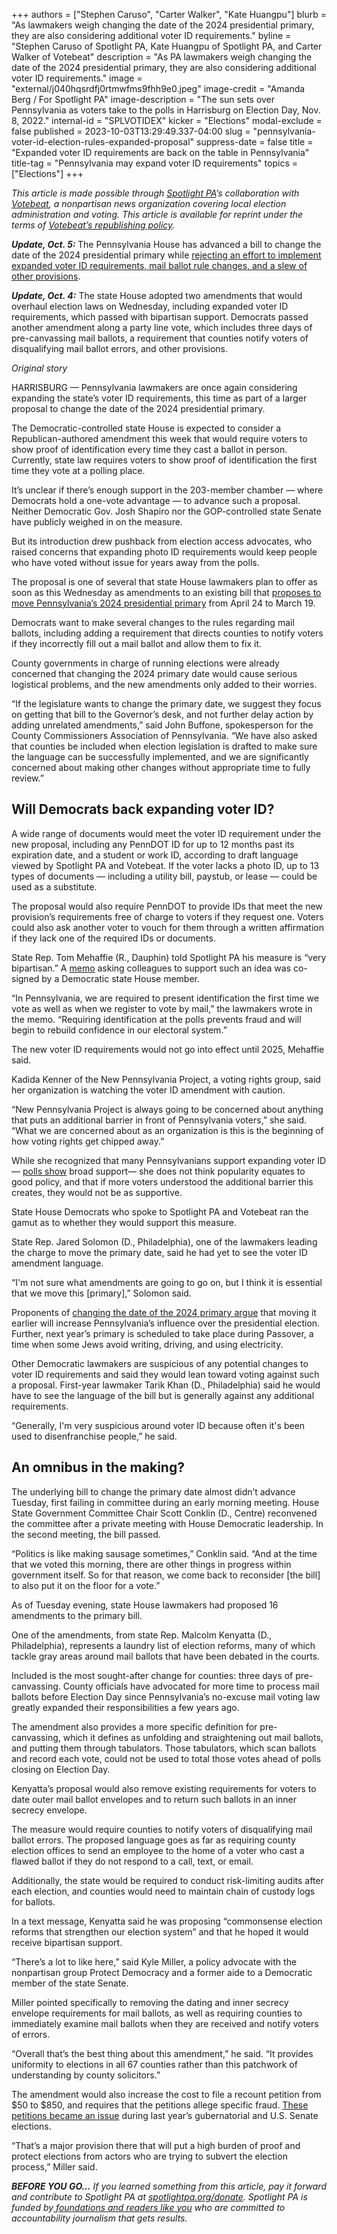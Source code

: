 +++
authors = ["Stephen Caruso", "Carter Walker", "Kate Huangpu"]
blurb = "As lawmakers weigh changing the date of the 2024 presidential primary, they are also considering additional voter ID requirements."
byline = "Stephen Caruso of Spotlight PA, Kate Huangpu of Spotlight PA, and Carter Walker of Votebeat"
description = "As PA lawmakers weigh changing the date of the 2024 presidential primary, they are also considering additional voter ID requirements."
image = "external/j040hqsrdfj0rtmwfms9fhh9e0.jpeg"
image-credit = "Amanda Berg / For Spotlight PA"
image-description = "The sun sets over Pennsylvania as voters take to the polls in Harrisburg on Election Day, Nov. 8, 2022."
internal-id = "SPLVOTIDEX"
kicker = "Elections"
modal-exclude = false
published = 2023-10-03T13:29:49.337-04:00
slug = "pennsylvania-voter-id-election-rules-expanded-proposal"
suppress-date = false
title = "Expanded voter ID requirements are back on the table in Pennsylvania"
title-tag = "Pennsylvania may expand voter ID requirements"
topics = ["Elections"]
+++

<em>This article is made possible through </em><a href="https://www.spotlightpa.org/"><em>Spotlight PA</em></a><em>’s collaboration with </em><a href="https://www.votebeat.org/"><em>Votebeat</em></a><em>, a nonpartisan news organization covering local election administration and voting. This article is available for reprint under the terms of </em><a href="https://www.votebeat.org/pages/republishing"><em>Votebeat’s republishing policy</em></a><em>.</em>

<strong><em>Update, Oct. 5: </em></strong>The Pennsylvania House has advanced a bill to change the date of the 2024 presidential primary while <a href="https://www.spotlightpa.org/news/2023/10/pennsylvania-2024-presidential-primary-date-legislation-change-house/">rejecting an effort to implement expanded voter ID requirements, mail ballot rule changes, and a slew of other provisions</a>.

<strong><em>Update, Oct. 4:</em></strong><em> </em>The state House adopted two amendments that would overhaul election laws on Wednesday, including expanded voter ID requirements, which passed with bipartisan support. Democrats passed another amendment along a party line vote, which includes three days of pre-canvassing mail ballots, a requirement that counties notify voters of disqualifying mail ballot errors, and other provisions.

<em>Original story</em>

HARRISBURG — Pennsylvania lawmakers are once again considering expanding the state’s voter ID requirements, this time as part of a larger proposal to change the date of the 2024 presidential primary.

The Democratic-controlled state House is expected to consider a Republican-authored amendment this week that would require voters to show proof of identification every time they cast a ballot in person. Currently, state law requires voters to show proof of identification the first time they vote at a polling place.

It’s unclear if there’s enough support in the 203-member chamber — where Democrats hold a one-vote advantage — to advance such a proposal. Neither Democratic Gov. Josh Shapiro nor the GOP-controlled state Senate have publicly weighed in on the measure.

<script src="https://www.spotlightpa.org/embed.js" async></script><div data-spl-embed-version="1" data-spl-src="https://www.spotlightpa.org/embeds/newsletter/"></div>

But its introduction drew pushback from election access advocates, who raised concerns that expanding photo ID requirements would keep people who have voted without issue for years away from the polls.

The proposal is one of several that state House lawmakers plan to offer as soon as this Wednesday as amendments to<strong> </strong>an existing bill that <a href="https://www.spotlightpa.org/news/2023/10/pennsylvania-2024-primary-election-date-change-explainer/">proposes to move Pennsylvania’s 2024 presidential primary</a> from April 24 to March 19.<strong></strong>

Democrats want to make several changes to the rules regarding mail ballots, including adding a requirement that directs counties to notify voters if they incorrectly fill out a mail ballot and allow them to fix it.

County governments in charge of running elections were already concerned that changing the 2024 primary date would cause serious logistical problems, and the new amendments only added to their worries.

“If the legislature wants to change the primary date, we suggest they focus on getting that bill to the Governor’s desk, and not further delay action by adding unrelated amendments,” said John Buffone, spokesperson for the County Commissioners Association of Pennsylvania. “We have also asked that counties be included when election legislation is drafted to make sure the language can be successfully implemented, and we are significantly concerned about making other changes without appropriate time to fully review.”

## Will Democrats back expanding voter ID?

A wide range of documents would meet the voter ID requirement under the new proposal, including any PennDOT ID for up to 12 months past its expiration date, and a student or work ID, according to draft language viewed by Spotlight PA and Votebeat. If the voter lacks a photo ID, up to 13 types of documents — including a utility bill, paystub, or lease — could be used as a substitute.

The proposal would also require PennDOT to provide IDs that meet the new provision’s requirements free of charge to voters if they request one. Voters could also ask another voter to vouch for them through a written affirmation if they lack one of the required IDs or documents.

State Rep. Tom Mehaffie (R., Dauphin) told Spotlight PA his measure is “very bipartisan.” A <a href="https://www.legis.state.pa.us/cfdocs/legis/CSM/showMemoPublic.cfm?chamber=H&amp;SPick=20230&amp;cosponId=41531">memo</a> asking colleagues to support such an idea was co-signed by a Democratic state House member.

“In Pennsylvania, we are required to present identification the first time we vote as well as when we register to vote by mail,” the lawmakers wrote in the memo. “Requiring identification at the polls prevents fraud and will begin to rebuild confidence in our electoral system.”

The new voter ID requirements would not go into effect until 2025, Mehaffie said.

Kadida Kenner of the New Pennsylvania Project, a voting rights group, said her organization is watching the voter ID amendment with caution.

“New Pennsylvania Project is always going to be concerned about anything that puts an additional barrier in front of Pennsylvania voters,” she said. “What we are concerned about as an organization is this is the beginning of how voting rights get chipped away.”

While she recognized that many Pennsylvanians support expanding voter ID — <a href="https://www.cityandstatepa.com/politics/2021/06/new-poll-shows-broad-support-voter-id-pa/364567/">polls show</a> broad support— she does not think popularity equates to good policy, and that if more voters understood the additional barrier this creates, they would not be as supportive.

State House Democrats who spoke to Spotlight PA and Votebeat ran the gamut as to whether they would support this measure.

State Rep. Jared Solomon (D., Philadelphia), one of the lawmakers leading the charge to move the primary date, said he had yet to see the voter ID amendment language.

“I&#39;m not sure what amendments are going to go on, but I think it is essential that we move this \[primary\],” Solomon said.

Proponents of <a href="https://www.spotlightpa.org/news/2023/10/pennsylvania-2024-primary-election-date-change-explainer/">changing the date of the 2024 primary argue</a> that moving it earlier will increase Pennsylvania’s influence over the presidential election. Further, next year’s primary is scheduled to take place during Passover, a time when some Jews avoid writing, driving, and using electricity. <strong></strong>

Other Democratic lawmakers are suspicious of any potential changes to voter ID requirements and said they would lean toward voting against such a proposal. First-year lawmaker Tarik Khan (D., Philadelphia) said he would have to see the language of the bill but is generally against any additional requirements.

“Generally, I&#39;m very suspicious around voter ID because often it&#39;s been used to disenfranchise people,” he said.

## An omnibus in the making?

The underlying bill to change the primary date almost didn’t advance Tuesday, first failing in committee during an early morning meeting. House State Government Committee Chair Scott Conklin (D., Centre) reconvened the committee after a private meeting with House Democratic leadership. In the second meeting, the bill passed.

“Politics is like making sausage sometimes,” Conklin said. “And at the time that we voted this morning, there are other things in progress within government itself. So for that reason, we come back to reconsider \[the bill\] to also put it on the floor for a vote.”

As of Tuesday evening, state House lawmakers had proposed 16 amendments to the primary bill.

One of the amendments, from state Rep. Malcolm Kenyatta (D., Philadelphia), represents a laundry list of election reforms, many of which tackle gray areas around mail ballots that have been debated in the courts.

Included is the most sought-after change for counties: three days of pre-canvassing. County officials have advocated for more time to process mail ballots before Election Day since Pennsylvania’s no-excuse mail voting law greatly expanded their responsibilities a few years ago.

The amendment also provides a more specific definition for pre-canvassing, which it defines as unfolding and straightening out mail ballots, and putting them through tabulators. Those tabulators, which scan ballots and record each vote, could not be used to total those votes ahead of polls closing on Election Day.

<script src="https://www.spotlightpa.org/embed.js" async></script><div data-spl-embed-version="1" data-spl-src="https://www.spotlightpa.org/embeds/donate/"></div>

Kenyatta’s proposal would also remove existing requirements for voters to date outer mail ballot envelopes and to return such ballots in an inner secrecy envelope.

The measure would require counties to notify voters of disqualifying mail ballot errors. The proposed language goes as far as requiring county election offices to send an employee to the home of a voter who cast a flawed ballot if they do not respond to a call, text, or email.

Additionally, the state would be required to conduct risk-limiting audits after each election, and counties would need to maintain chain of custody logs for ballots.

In a text message, Kenyatta said he was proposing “commonsense election reforms that strengthen our election system” and that he hoped it would receive bipartisan support.

“There’s a lot to like here,” said Kyle Miller, a policy advocate with the nonpartisan group Protect Democracy and a former aide to a Democratic member of the state Senate.

Miller pointed specifically to removing the dating and inner secrecy envelope requirements for mail ballots, as well as requiring counties to immediately examine mail ballots when they are received and notify voters of errors.

“Overall that’s the best thing about this amendment,” he said. “It provides uniformity to elections in all 67 counties rather than this patchwork of understanding by county solicitors.”

The amendment would also increase the cost to file a recount petition from $50 to $850, and requires that the petitions allege specific fraud. <a href="https://www.spotlightpa.org/news/2022/12/pa-midterm-election-2022-recount-petitions-certification-history/">These petitions became an issue</a> during last year’s gubernatorial and U.S. Senate elections.

“That’s a major provision there that will put a high burden of proof and protect elections from actors who are trying to subvert the election process,” Miller said.

<strong><em>BEFORE YOU GO…</em></strong><em> If you learned something from this article, pay it forward and contribute to Spotlight PA at </em><a href="http://spotlightpa.org/donate"><em>spotlightpa.org/donate</em></a><em>. Spotlight PA is funded by</em><a href="https://www.spotlightpa.org/support"><em> foundations and readers like you</em></a><em> who are committed to accountability journalism that gets results.</em>

